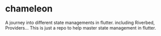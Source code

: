 # chameleon
A journey into different state managements in flutter. including Riverbed, Providers... This is just a repo to help master state management in flutter.
